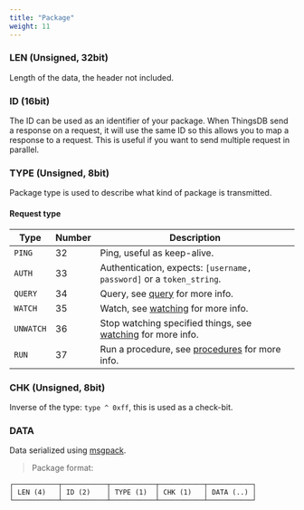 ```yaml
---
title: "Package"
weight: 11
---
```


### LEN (Unsigned, 32bit)
Length of the data, the header not included.

### ID (16bit)
The ID can be used as an identifier of your package. When ThingsDB send a response
on a request, it will use the same ID so this allows you to map a response to a
request. This is useful if you want to send multiple request in parallel.

### TYPE (Unsigned, 8bit)
Package type is used to describe what kind of package is transmitted.

#### Request type
Type | Number | Description
--------| -----| -----------
`PING`  | 32 | Ping, useful as keep-alive.
`AUTH`  | 33 | Authentication, expects: `[username, password]` or a `token_string`.
`QUERY` | 34 | Query, see [query](../../query) for more info.
`WATCH` | 35 | Watch, see [watching](../../watching) for more info.
`UNWATCH` | 36 | Stop watching specified things, see [watching](../../watching) for more info.
`RUN` | 37 | Run a procedure, see [procedures](../../procedures-api) for more info.

### CHK (Unsigned, 8bit)
Inverse of the type: `type ^ 0xff`, this is used as a check-bit.

### DATA
Data serialized using [msgpack](https://github.com/transceptor-technology/libqpack).

> Package format:

```
┌───────────┬───────────┬───────────┬───────────┬───────────┐
│ LEN (4)   │ ID (2)    │ TYPE (1)  │ CHK (1)   │ DATA (..) │
└───────────┴───────────┴───────────┴───────────┴───────────┘
```